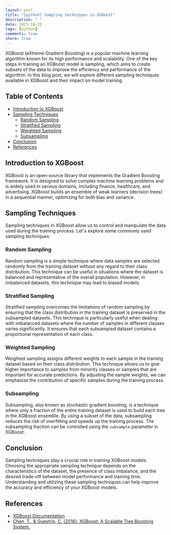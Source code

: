 ```yaml
---
layout: post
title: "[python] Sampling techniques in XGBoost"
description: " "
date: 2023-10-25
tags: [python]
comments: true
share: true
---
```


XGBoost (eXtreme Gradient Boosting) is a popular machine learning algorithm known for its high performance and scalability. One of the key steps in training an XGBoost model is sampling, which aims to create subsets of the data to improve the efficiency and performance of the algorithm. In this blog post, we will explore different sampling techniques available in XGBoost and their impact on model training.

## Table of Contents
- [Introduction to XGBoost](#introduction-to-xgboost)
- [Sampling Techniques](#sampling-techniques)
   - [Random Sampling](#random-sampling)
   - [Stratified Sampling](#stratified-sampling)
   - [Weighted Sampling](#weighted-sampling)
   - [Subsampling](#subsampling)
- [Conclusion](#conclusion)
- [References](#references)

## Introduction to XGBoost
XGBoost is an open-source library that implements the Gradient Boosting framework. It is designed to solve complex machine learning problems and is widely used in various domains, including finance, healthcare, and advertising. XGBoost builds an ensemble of weak learners (decision trees) in a sequential manner, optimizing for both bias and variance.

## Sampling Techniques
Sampling techniques in XGBoost allow us to control and manipulate the data used during the training process. Let's explore some commonly used sampling techniques:

### Random Sampling
Random sampling is a simple technique where data samples are selected randomly from the training dataset without any regard to their class distribution. This technique can be useful in situations where the dataset is balanced and representative of the overall population. However, in imbalanced datasets, this technique may lead to biased models. 

### Stratified Sampling
Stratified sampling overcomes the limitations of random sampling by ensuring that the class distribution in the training dataset is preserved in the subsampled datasets. This technique is particularly useful when dealing with imbalanced datasets where the number of samples in different classes varies significantly. It ensures that each subsampled dataset contains a proportional representation of each class.

### Weighted Sampling
Weighted sampling assigns different weights to each sample in the training dataset based on their class distribution. This technique allows us to give higher importance to samples from minority classes or samples that are important for accurate predictions. By adjusting the sample weights, we can emphasize the contribution of specific samples during the training process.

### Subsampling
Subsampling, also known as stochastic gradient boosting, is a technique where only a fraction of the entire training dataset is used to build each tree in the XGBoost ensemble. By using a subset of the data, subsampling reduces the risk of overfitting and speeds up the training process. The subsampling fraction can be controlled using the `subsample` parameter in XGBoost.

## Conclusion
Sampling techniques play a crucial role in training XGBoost models. Choosing the appropriate sampling technique depends on the characteristics of the dataset, the presence of class imbalance, and the desired trade-off between model performance and training time. Understanding and utilizing these sampling techniques can help improve the accuracy and efficiency of your XGBoost models.

## References
- [XGBoost Documentation](https://xgboost.readthedocs.io/)
- [Chen, T., & Guestrin, C. (2016). XGBoost: A Scalable Tree Boosting System.](https://arxiv.org/abs/1603.02754)
